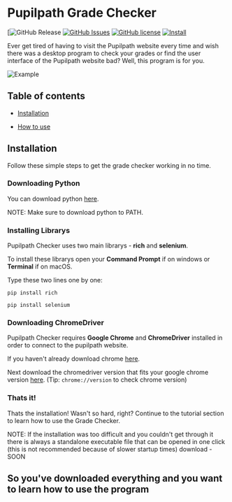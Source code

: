 # Pupilpath Grade Checker
[![GitHub Release](https://img.shields.io/github/v/release/DarkStudioHost/Pupilpath-Grade-Checker.svg?longCache=true&style=for-the-badge)
[![GitHub Issues](https://img.shields.io/github/issues/DarkStudioHost/Pupilpath-Grade-Checker.svg?longCache=true&style=for-the-badge)](https://github.com/DarkStudioHost/Pupilpath-Grade-Checker/issues)
[![GitHub license](https://img.shields.io/github/license/DarkStudioHost/Pupilpath-Grade-Checker.svg?style=for-the-badge)](https://github.com/DarkStudioHost/Pupilpath-Grade-Checker/blob/master/LICENSE)
[![Install](https://img.shields.io/badge/Install-red.svg?longCache=true&style=for-the-badge)](#installation)

Ever get tired of having to visit the Pupilpath website every time and wish there was a desktop program to check your grades or find the user interface of the Pupilpath website bad? Well, this program is for you.

![Example](https://media.discordapp.net/attachments/618866489147260943/814228315543175248/unknown.png?width=1440&height=455)

## Table of contents
* [Installation](#installation)

* [How to use](#tutorial)

<a name="installation"></a>
## Installation
Follow these simple steps to get the grade checker working in no time.

### Downloading Python
You can download python [here](https://python.org).

NOTE: Make sure to download python to PATH.

### Installing Librarys
Pupilpath Checker uses two main librarys - **rich** and **selenium**.

To install these librarys open your **Command Prompt** if on windows or **Terminal** if on macOS.

Type these two lines one by one:

`pip install rich`

`pip install selenium`

### Downloading ChromeDriver
Pupilpath Checker requires **Google Chrome** and **ChromeDriver** installed in order to connect to the pupilpath website.

If you haven't already download chrome [here](https://www.google.com/chrome/).

Next download the chromedriver version that fits your google chrome version [here](https://chromedriver.chromium.org/downloads). (Tip: `chrome://version` to check chrome version)

### Thats it!
Thats the installation! Wasn't so hard, right? Continue to the tutorial section to learn how to use the Grade Checker.

NOTE: If the installation was too difficult and you couldn't get through it there is always a standalone executable file that can be opened in one click (this is not recommended because of slower startup times) download - SOON

<a name="tutorial"></a>
## So you've downloaded everything and you want to learn how to use the program
